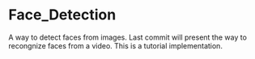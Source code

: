 # Face_Detection

A way to detect faces from images. Last commit will present the way to recongnize faces from a video.
This is a tutorial implementation.
